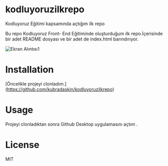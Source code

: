 # kodluyoruzilkrepo
Kodluyoruz Eğitimi kapsamında açtığım ilk repo


Bu repo Kodluyoruz Front- End Eğitiminde oluşturduğum ilk repo.İçerisinde bir adet README dosyası ve bir adet de index.html barındırıyor.

![Ekran Alıntısı1](https://user-images.githubusercontent.com/84507004/123686274-4fa70680-d858-11eb-9026-d7b44d553a19.JPG)

# Installation

[Öncelikle projeyi clonladım.] (https://github.com/kubradaskin/kodluyoruzilkrepo)

# Usage

Projeyi clonladıktan sonra Github Desktop uygulamasını açtım .

# License

MIT

